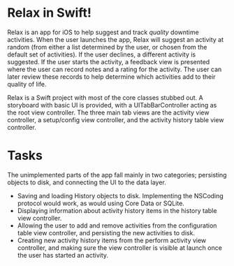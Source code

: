 # Relax in Swift!

Relax is an app for iOS to help suggest and track *quality* downtime activities. When the user launches the app, Relax will suggest an activity at random (from either a list determined by the user, or chosen from the default set of activities). If the user declines, a different activity is suggested. If the user starts the activity, a feedback view is presented where the user can record notes and a rating for the activity. The user can later review these records to help determine which activities add to their quality of life.

Relax is a Swift project with most of the core classes stubbed out. A storyboard with basic UI is provided, with a UITabBarController acting as the root view controller. The three main tab views are the activity view controller, a setup/config view controller, and the activity history table view controller.

# Tasks

The unimplemented parts of the app fall mainly in two categories; persisting objects to disk, and connecting the UI to the data layer.

* Saving and loading History objects to disk. Implementing the NSCoding protocol would work, as would using Core Data or SQLite. 
* Displaying information about activity history items in the history table view controller.
* Allowing the user to add and remove activities from the configuration table view controller, and persisting the new activities to disk.
* Creating new activity history items from the perform activity view controller, and making sure the view controller is visible at launch once the user has started an activity.
